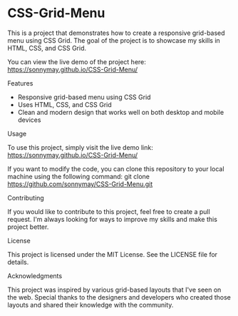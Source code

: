 # CSS-Grid-Menu

This is a project that demonstrates how to create a responsive grid-based menu using CSS Grid. The goal of the project is to showcase my skills in HTML, CSS, and CSS Grid.

You can view the live demo of the project here: https://sonnymay.github.io/CSS-Grid-Menu/

Features

- Responsive grid-based menu using CSS Grid
- Uses HTML, CSS, and CSS Grid
- Clean and modern design that works well on both desktop and mobile devices

Usage

To use this project, simply visit the live demo link: https://sonnymay.github.io/CSS-Grid-Menu/

If you want to modify the code, you can clone this repository to your local machine using the following command:
git clone https://github.com/sonnymay/CSS-Grid-Menu.git

Contributing

If you would like to contribute to this project, feel free to create a pull request. I'm always looking for ways to improve my skills and make this project better.

License

This project is licensed under the MIT License. See the LICENSE file for details.

Acknowledgments

This project was inspired by various grid-based layouts that I've seen on the web. Special thanks to the designers and developers who created those layouts and shared their knowledge with the community.
